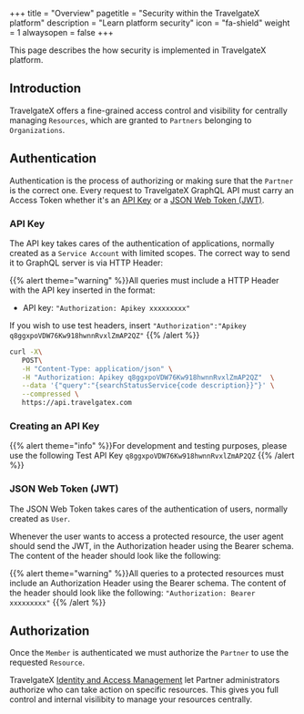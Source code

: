 +++
title = "Overview"
pagetitle = "Security within the TravelgateX platform"
description = "Learn platform security"
icon = "fa-shield"
weight = 1
alwaysopen = false
+++

This page describes the how security is implemented in TravelgateX platform.

## Introduction

TravelgateX offers a fine-grained access control and visibility for centrally managing `Resources`, which are granted to `Partners` belonging to `Organizations`.

## Authentication

Authentication is the process of authorizing or making sure that the `Partner` is the correct one. Every request to TravelgateX GraphQL API must carry an Access Token whether it's an [API Key](#api-key) or a [JSON Web Token (JWT)](#json-web-token-jwt).

### API Key

The API key takes cares of the authentication of applications, normally created as a `Service Account` with limited scopes.
The correct way to send it to GraphQL server is via HTTP Header:

{{% alert theme="warning" %}}All queries must include a HTTP Header with the API key inserted in the format: 
* API key: `"Authorization: Apikey xxxxxxxxx"`

If you wish to use test headers, insert `"Authorization":"Apikey q8ggxpoVDW76Kw918hwnnRvxlZmAP2QZ"`
{{% /alert %}}
 
```bash
curl -X\
   POST\
   -H "Content-Type: application/json" \
   -H "Authorization: Apikey q8ggxpoVDW76Kw918hwnnRvxlZmAP2QZ"  \
   --data '{"query":"{searchStatusService{code description}}"}' \
   --compressed \
   https://api.travelgatex.com
```

### Creating an API Key

{{% alert theme="info" %}}For development and testing purposes, please use the following Test API Key `q8ggxpoVDW76Kw918hwnnRvxlZmAP2QZ`
{{% /alert %}}

### JSON Web Token (JWT)

The JSON Web Token takes cares of the authentication of users, normally created as `User`.

Whenever the user wants to access a protected resource, the user agent should send the JWT, in the Authorization header using the Bearer schema. The content of the header should look like the following:

{{% alert theme="warning" %}}All queries to a protected resources must include an Authorization Header using the Bearer schema. The content of the header should look like the following:
`"Authorization: Bearer xxxxxxxxx"`
{{% /alert %}}

## Authorization

Once the `Member` is authenticated we must authorize the `Partner` to use the requested `Resource`.

TravelgateX [Identity and Access Management](/travelgatex/security/identity-access-management) let Partner administrators authorize who can take action on specific resources. This gives you full control and internal visilibity to manage your resources centrally.
